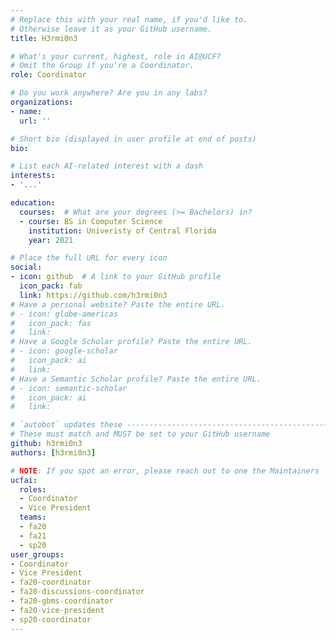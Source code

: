 ```yaml
---
# Replace this with your real name, if you'd like to.
# Otherwise leave it as your GitHub username.
title: H3rmi0n3

# What's your current, highest, role in AI@UCF?
# Omit the Group if you're a Coordinator.
role: Coordinator

# Do you work anywhere? Are you in any labs?
organizations:
- name:
  url: ''

# Short bio (displayed in user profile at end of posts)
bio:

# List each AI-related interest with a dash
interests:
- '...'

education:
  courses:  # What are your degrees (>= Bachelors) in?
  - course: BS in Computer Science
    institution: Univeristy of Central Florida
    year: 2021

# Place the full URL for every icon
social:
- icon: github  # A link to your GitHub profile
  icon_pack: fab
  link: https://github.com/h3rmi0n3
# Have a personal website? Paste the entire URL.
# - icon: globe-americas
#   icon_pack: fas
#   link: 
# Have a Google Scholar profile? Paste the entire URL.
# - icon: google-scholar
#   icon_pack: ai
#   link: 
# Have a Semantic Scholar profile? Paste the entire URL.
# - icon: semantic-scholar
#   icon_pack: ai
#   link: 

# `autobot` updates these ----------------------------------------------------
# These must match and MUST be set to your GitHub username
github: h3rmi0n3
authors: [h3rmi0n3]

# NOTE: If you spot an error, please reach out to one the Maintainers
ucfai:
  roles:
  - Coordinator
  - Vice President
  teams:
  - fa20
  - fa21
  - sp20
user_groups:
- Coordinator
- Vice President
- fa20-coordinator
- fa20-discussions-coordinator
- fa20-gbms-coordinator
- fa20-vice-president
- sp20-coordinator
---
```

